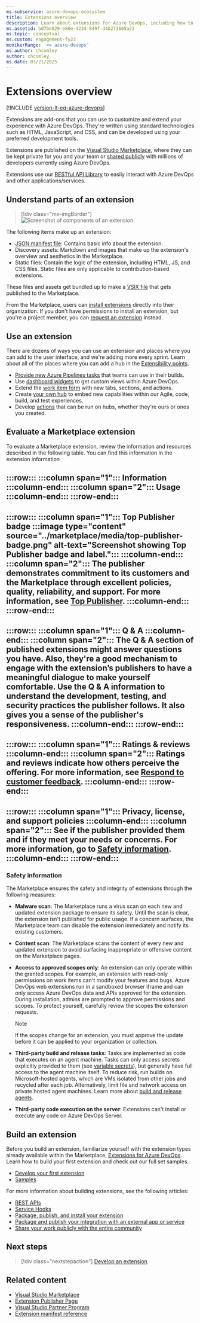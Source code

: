 ```yaml
---
ms.subservice: azure-devops-ecosystem
title: Extensions overview
description: Learn about extensions for Azure DevOps, including how to develop, package, publish, and manage them.
ms.assetid: bd7bd829-e80e-4234-849f-d4b273605a22
ms.topic: conceptual
ms.custom: engagement-fy23
monikerRange: '<= azure-devops'
ms.author: chcomley
author: chcomley
ms.date: 03/21/2025
---
```


# Extensions overview

[!INCLUDE [version-lt-eq-azure-devops](../includes/version-lt-eq-azure-devops.md)]

Extensions are add-ons that you can use to customize and extend your experience with Azure DevOps. They're written using standard technologies such as HTML, JavaScript, and CSS, and can be developed using your preferred development tools.

Extensions are published on the [Visual Studio Marketplace](https://marketplace.visualstudio.com/azuredevops), where they can be kept private for you and your team or [shared publicly](./publish/overview.md) with millions of developers currently using Azure DevOps.

Extensions use our [RESTful API Library](/rest/api/azure/devops/) to easily interact with Azure DevOps and other applications/services.

## Understand parts of an extension

> [!div class="mx-imgBorder"]  
> ![Screenshot of components of an extension.](./media/extension-components.png)

The following items make up an extension:

- [JSON manifest file](./develop/manifest.md): Contains basic info about the extension.
- Discovery assets: Markdown and images that make up the extension's overview and aesthetics in the Marketplace. 
- Static files: Contain the logic of the extension, including HTML, JS, and CSS files. Static files are only applicable to contribution-based extensions.

These files and assets get bundled up to make a [VSIX file](/visualstudio/extensibility/anatomy-of-a-vsix-package?view=vs-2022&preserve-view=true) that gets published to the Marketplace. 

From the Marketplace, users can [install extensions](../marketplace/install-extension.md) directly into their organization. If you don't have permissions to install an extension, but you're a project member, you can [request an extension](../marketplace/request-extensions.md) instead.

## Use an extension

There are dozens of ways you can use an extension and places where you can add to the user interface, and we're adding more every sprint. Learn about all of the places where you can add a hub in the [Extensibility points](reference/targets/overview.md).

- [Provide new Azure Pipelines tasks](./develop/add-build-task.md) that teams can use in their builds.
- Use [dashboard widgets](./develop/add-dashboard-widget.md) to get custom views within Azure DevOps. 
- Extend the [work item form](./develop/add-workitem-extension.md) with new tabs, sections, and actions.
- Create [your own hub](./develop/add-hub.md) to embed new capabilities within our Agile, code, build, and test experiences. 
- Develop [actions](./develop/add-action.md) that can be run on hubs, whether they're ours or ones you created. 

## Evaluate a Marketplace extension

To evaluate a Marketplace extension, review the information and resources described in the following table. You can find this information in the extension information

:::row:::
   :::column span="1":::
      **Information** 
   :::column-end:::
   :::column span="2":::
      **Usage**
   :::column-end:::
:::row-end:::
---
:::row:::
   :::column span="1":::
      **Top Publisher badge**
      :::image type="content" source="../marketplace/media/top-publisher-badge.png" alt-text="Screenshot showing Top Publisher badge and label.":::
   :::column-end:::
   :::column span="2":::
      The publisher demonstrates commitment to its customers and the Marketplace through excellent policies, quality, reliability, and support. For more information, see [Top Publisher](publish/overview.md#top-publisher).
   :::column-end:::
:::row-end:::
---
:::row:::
   :::column span="1":::
      **Q & A**
   :::column-end:::
   :::column span="2":::
      The Q & A section of published extensions might answer questions you have. Also, they're a good mechanism to engage with the extension’s publishers to have a meaningful dialogue to make yourself comfortable. Use the Q & A information to understand the development, testing, and security practices the publisher follows. It also gives you a sense of the publisher's responsiveness. 
   :::column-end:::
:::row-end:::
---
:::row:::
   :::column span="1":::
      **Ratings & reviews**
   :::column-end:::
   :::column span="2":::
      Ratings and reviews indicate how others perceive the offering. For more information, see [Respond to customer feedback](publish/overview.md#respond-to-marketplace-extension-reviews).
   :::column-end:::
:::row-end:::
---
:::row:::
   :::column span="1":::
      **Privacy, license, and support policies**
   :::column-end:::
   :::column span="2":::
      See if the publisher provided them and if they meet your needs or concerns. For more information, go to [Safety information](#safety-information).
   :::column-end:::
:::row-end:::
---

### Safety information

The Marketplace ensures the safety and integrity of extensions through the following measures:

- **Malware scan**: The Marketplace runs a virus scan on each new and updated extension package to ensure its safety. Until the scan is clear, the extension isn't published for public usage. If a concern surfaces, the Marketplace team can disable the extension immediately and notify its existing customers.
- **Content scan**: The Marketplace scans the content of every new and updated extension to avoid surfacing inappropriate or offensive content on the Marketplace pages.
- **Access to approved scopes only**: An extension can only operate within the granted scopes. For example, an extension with read-only permissions on work items can't modify your features and bugs. Azure DevOps web extensions run in a sandboxed browser iframe and can only access Azure DevOps data and APIs approved for the extension. During installation, admins are prompted to approve permissions and scopes. To protect yourself, carefully review the scopes the extension requests.

    > [!NOTE]  
    > If the scopes change for an extension, you must approve the update before it can be applied to your organization or collection.

- **Third-party build and release tasks**: Tasks are implemented as code that executes on an agent machine. Tasks can only access secrets explicitly provided to them (see [variable secrets](../pipelines/process/variables.md?tabs=yaml%252cbatch#secret-variables)), but generally have full access to the agent machine itself. To reduce risk, run builds on Microsoft-hosted agents, which are VMs isolated from other jobs and recycled after each job. Alternatively, limit file and network access on private hosted agent machines. Learn more about [build and release agents](../pipelines/agents/agents.md?view=azure-devops&preserve-view=true#microsoft-hosted-agents).
- **Third-party code execution on the server**: Extensions can't install or execute any code on Azure DevOps Server.

## Build an extension 

Before you build an extension, familiarize yourself with the extension types already available within the Marketplace, [Extensions for Azure DevOps](https://marketplace.visualstudio.com/azuredevops).
Learn how to build your first extension and check out our full set samples.
- [Develop your first extension](./get-started/node.md)
- [Samples](./develop/samples-overview.md)

For more information about building extensions, see the following articles:
- [REST APIs](/rest/api/azure/devops/)
- [Service Hooks](../service-hooks/overview.md)
- [Package, publish, and install your extension](./publish/overview.md)
- [Package and publish your integration with an external app or service](./publish/integration.md)
- [Share your work publicly with the entire community](./develop/manifest.md#mark-an-extension-public)
 
## Next steps

> [!div class="nextstepaction"]
> [Develop an extension](./get-started/node.md)

## Related content

* [Visual Studio Marketplace](https://marketplace.visualstudio.com/azuredevops)
* [Extension Publisher Page](https://marketplace.visualstudio.com/manage)
* [Visual Studio Partner Program](https://partner.microsoft.com/solutions/microsoft-visual-studio)
* [Extension manifest reference](./develop/manifest.md)
